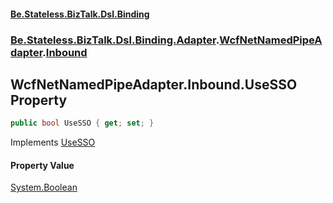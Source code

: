 #### [Be.Stateless.BizTalk.Dsl.Binding](README.md 'README')
### [Be.Stateless.BizTalk.Dsl.Binding.Adapter](Be.Stateless.BizTalk.Dsl.Binding.Adapter.md 'Be.Stateless.BizTalk.Dsl.Binding.Adapter').[WcfNetNamedPipeAdapter](WcfNetNamedPipeAdapter.md 'Be.Stateless.BizTalk.Dsl.Binding.Adapter.WcfNetNamedPipeAdapter').[Inbound](WcfNetNamedPipeAdapter.Inbound.md 'Be.Stateless.BizTalk.Dsl.Binding.Adapter.WcfNetNamedPipeAdapter.Inbound')

## WcfNetNamedPipeAdapter.Inbound.UseSSO Property

```csharp
public bool UseSSO { get; set; }
```

Implements [UseSSO](IAdapterConfigSSO.UseSSO.md 'Be.Stateless.BizTalk.Dsl.Binding.Adapter.IAdapterConfigSSO.UseSSO')

#### Property Value
[System.Boolean](https://docs.microsoft.com/en-us/dotnet/api/System.Boolean 'System.Boolean')